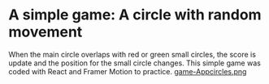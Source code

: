 # A simple game: A circle with random movement

When the main circle overlaps with red or green small circles, the score is update and the position for the small circle changes.
This simple game was coded with React and Framer Motion to practice.
[game-Appcircles.png](https://postimg.cc/G8nCj2p4)
